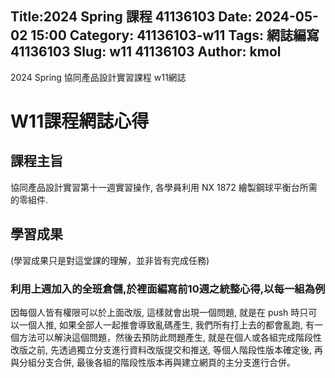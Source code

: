  Title:2024 Spring 課程 41136103 
 Date: 2024-05-02 15:00
 Category: 41136103-w11
 Tags: 網誌編寫 41136103
 Slug: w11 41136103
 Author: kmol
---

2024 Spring 協同產品設計實習課程 w11網誌

<!-- PELICAN_END_SUMMARY -->

# W11課程網誌心得

## 課程主旨

協同產品設計實習第十一週實習操作, 各學員利用 NX 1872 繪製鋼球平衡台所需的零組件.

## 學習成果
(學習成果只是對這堂課的理解，並非皆有完成任務)

### 利用上週加入的全班倉儲,於裡面編寫前10週之統整心得,以每一組為例

因每個人皆有權限可以於上面改版, 這樣就會出現一個問題, 就是在 push 時只可以一個人推, 如果全部人一起推會導致亂碼產生, 我們所有打上去的都會亂跑, 有一個方法可以解決這個問題，然後去預防此問題產生, 就是在個人或各組完成階段性改版之前, 先透過獨立分支進行資料改版提交和推送, 等個人階段性版本確定後, 再與分組分支合併, 最後各組的階段性版本再與建立網頁的主分支進行合併。
